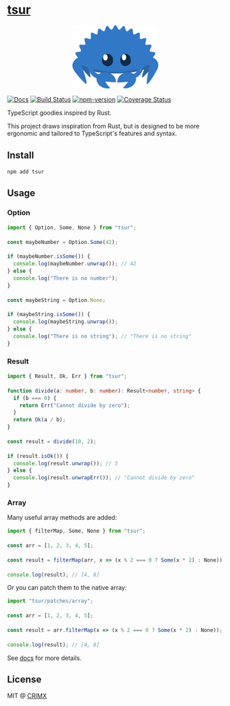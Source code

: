 # [tsur](https://github.com/crimx/tsur)

<p align="center">
  <img width="200" src="https://raw.githubusercontent.com/crimx/tsur/main/assets/tsur.svg">
</p>

[![Docs](https://img.shields.io/badge/Docs-read-%23fdf9f5)](https://crimx.github.io/tsur)
[![Build Status](https://img.shields.io/github/actions/workflow/status/crimx/tsur/build.yml)](https://github.com/crimx/tsur/actions/workflows/build.yml)
[![npm-version](https://img.shields.io/npm/v/tsur.svg)](https://www.npmjs.com/package/tsur)
[![Coverage Status](https://img.shields.io/coveralls/github/crimx/tsur/main)](https://coveralls.io/github/crimx/tsur?branch=main)

TypeScript goodies inspired by Rust.

This project draws inspiration from Rust, but is designed to be more ergonomic and tailored to TypeScript's features and syntax.

## Install

```
npm add tsur
```

## Usage

### Option

```ts
import { Option, Some, None } from "tsur";

const maybeNumber = Option.Some(42);

if (maybeNumber.isSome()) {
  console.log(maybeNumber.unwrap()); // 42
} else {
  console.log("There is no number");
}

const maybeString = Option.None;

if (maybeString.isSome()) {
  console.log(maybeString.unwrap());
} else {
  console.log("There is no string"); // "There is no string"
}
```

### Result

```ts
import { Result, Ok, Err } from "tsur";

function divide(a: number, b: number): Result<number, string> {
  if (b === 0) {
    return Err("Cannot divide by zero");
  }
  return Ok(a / b);
}

const result = divide(10, 2);

if (result.isOk()) {
  console.log(result.unwrap()); // 5
} else {
  console.log(result.unwrapErr()); // "Cannot divide by zero"
}
```

### Array

Many useful array methods are added:

```ts
import { filterMap, Some, None } from "tsur";

const arr = [1, 2, 3, 4, 5];

const result = filterMap(arr, x => (x % 2 === 0 ? Some(x * 2) : None));

console.log(result); // [4, 8]
```

Or you can patch them to the native array:

```ts
import "tsur/patches/array";

const arr = [1, 2, 3, 4, 5];

const result = arr.filterMap(x => (x % 2 === 0 ? Some(x * 2) : None));

console.log(result); // [4, 8]
```

See [docs](https://crimx.github.io/tsur) for more details.

## License

MIT @ [CRIMX](https://github.com/crimx)
